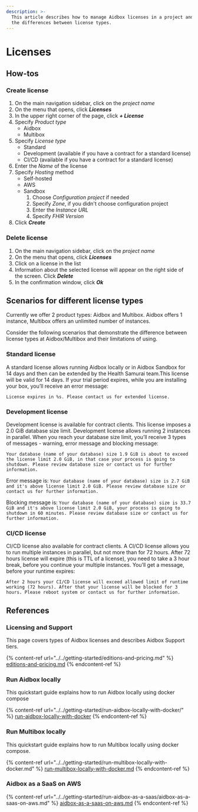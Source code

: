 ```yaml
---
description: >-
  This article describes how to manage Aidbox licenses in a project and explains
  the differences between license types.
---
```


# Licenses

## How-tos

### Create license

1. On the main navigation sidebar, click on the _project name_
2. On the menu that opens, click _**Licenses**_
3. In the upper right corner of the page, click _**+ License**_
4. Specify _Product type_
   * Aidbox
   * Multibox
5. Specify _License type_
   * Standard
   * Development (available if you have a contract for a standard license)
   * CI/CD (available if you have a contract for a standard license)
6. Enter the _Name_ of the license
7. Specify _Hosting_ method
   * Self-hosted
   * AWS
   * Sandbox
     1. Choose _Configuration project_ if needed
     2. Specify _Zone_, if you didn't choose configuration project
     3. Enter the _Instance URL_
     4. Specify _FHIR Version_
8. Click _**Create**_

### Delete license

1. On the main navigation sidebar, click on the _project name_
2. On the menu that opens, click _**Licenses**_
3. Click on a license in the list
4. Information about the selected license will appear on the right side of the screen. Click _**Delete**_
5. In the confirmation window, click _**Ok**_

## Scenarios for different license types

Currently we offer 2 product types: Aidbox and Multibox. Aidbox offers 1 instance, Multibox offers an unlimited number of instances.&#x20;

Consider the following scenarios that demonstrate the difference between license types at Aidbox/Multibox and their limitations of using.

### Standard license

A standard license allows running Aidbox locally or in Aidbox Sandbox for 14 days and then can be extended by the Health Samurai team.This license will be valid for 14 days. If your trial period expires, while you are installing your box, you’ll receive an error message:

`License expires in %s. Please contact us for extended license.`

### Development license

Development license is available for contract clients. This license imposes a 2.0 GiB database size limit. Development license allows running 2 instances in parallel. When you reach your database size limit, you’ll receive 3 types of messages - warning, error message and blocking message:&#x20;

`Your database (name of your database) size 1.9 GiB is about to exceed the license limit 2.0 GiB, in that case your process is going to shutdown. Please review database size or contact us for further information.`

Error message is: `Your database (name of your database) size is 2.7 GiB and it's above license limit 2.0 GiB. Please review database size or contact us for further information.`

Blocking message is: `Your database (name of your database) size is 33.7 GiB and it's above license limit 2.0 GiB, your process is going to shutdown in 60 minutes. Please review database size or contact us for further information.`

### CI/CD license

CI/CD license also available for contract clients. A CI/CD license allows you to run multiple instances in parallel, but not more than for 72 hours. After 72 hours license will expire (this is TTL of a license), you need to take a 3 hour break, before you continue your multiple instances. You’ll get a message, before your runtime expires:&#x20;

`After 2 hours your CI/CD license will exceed allowed limit of runtime working (72 hours). After that your license will be blocked for 3 hours. Please reboot system or contact us for further information.`

## References

### Licensing and Support

This page covers types of Aidbox licenses and describes Aidbox Support tiers.

{% content-ref url="../../getting-started/editions-and-pricing.md" %}
[editions-and-pricing.md](../../getting-started/editions-and-pricing.md)
{% endcontent-ref %}

### Run Aidbox locally

This quickstart guide explains how to run Aidbox locally using docker compose

{% content-ref url="../../getting-started/run-aidbox-locally-with-docker/" %}
[run-aidbox-locally-with-docker](../../getting-started/run-aidbox-locally-with-docker/)
{% endcontent-ref %}

### Run Multibox locally

This quickstart guide explains how to run Multibox locally using docker compose.

{% content-ref url="../../getting-started/run-multibox-locally-with-docker.md" %}
[run-multibox-locally-with-docker.md](../../getting-started/run-multibox-locally-with-docker.md)
{% endcontent-ref %}

### Aidbox as a SaaS on AWS

{% content-ref url="../../getting-started/run-aidbox-as-a-saas/aidbox-as-a-saas-on-aws.md" %}
[aidbox-as-a-saas-on-aws.md](../../getting-started/run-aidbox-as-a-saas/aidbox-as-a-saas-on-aws.md)
{% endcontent-ref %}
